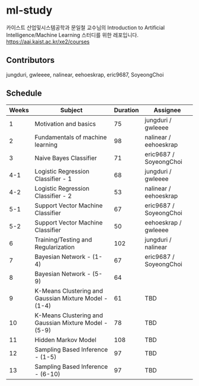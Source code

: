 # ml-study

카이스트 산업및시스템공학과 문일철 교수님의 
Introduction to Artificial Intelligence/Machine Learning 스터디를 위한 레포입니다.
https://aai.kaist.ac.kr/xe2/courses

## Contributors

jungduri, gwleeee, nalinear, eehoeskrap, eric9687, SoyeongChoi

## Schedule

| Weeks | Subject                                               | Duration | Assignee               |
| ----- | ----------------------------------------------------- | -------- | ---------------------- |
| 1     | Motivation and basics                                 | 75       | jungduri / gwleeee     |
| 2     | Fundamentals of machine learning                      | 98       | nalinear / eehoeskrap  |
| 3     | Naive Bayes Classifier                                | 71       | eric9687 / SoyeongChoi |
| 4-1   | Logistic Regression Classifier - 1                    | 68       | jungduri / gwleeee     |
| 4-2   | Logistic Regression Classifier - 2                    | 53       | nalinear / eehoeskrap  |
| 5-1   | Support Vector Machine Classifier                     | 67       | eric9687 / SoyeongChoi |
| 5-2   | Support Vector Machine Classifier                     | 50       | eehoeskrap / gwleeee   |
| 6     | Training/Testing and Regularization                   | 102      | jungduri / nalinear    |
| 7     | Bayesian Network - (1-4)                              | 67       | eric9687 / SoyeongChoi |
| 8     | Bayesian Network - (5-9)                              | 64       |                        |
| 9     | K-Means Clustering and Gaussian Mixture Model - (1-4) | 61       | TBD                    |
| 10    | K-Means Clustering and Gaussian Mixture Model - (5-9) | 78       | TBD                    |
| 11    | Hidden Markov Model                                   | 108      | TBD                    |
| 12    | Sampling Based Inference - (1-5)                      | 97       | TBD                    |
| 13    | Sampling Based Inference - (6-10)                     | 97       | TBD                    |
